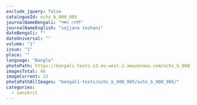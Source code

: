 ```yaml
---
exclude_jquery: false
catalogueId: ochs_b_000_005
journalNameBengali: "সজ্জন তোষণী"
journalNameEnglish: "sajjana toshani"
dateBengali: "" 
dateUniversal: "" 
volume: "1"
issue: "1"
place: ""
language: "Bangla"
photoPath: https://bengali-texts.s3.eu-west-2.amazonaws.com/ochs_b_000_005/split/_0000000000000000000000000000000000000000000023.pdf
imagesTotal: 46
imageCurrent: 23
photoPathAllImages: "bengali-texts/ochs_b_000_005/ochs_b_000_005/"
categories:
  - sanskrit
---
```


